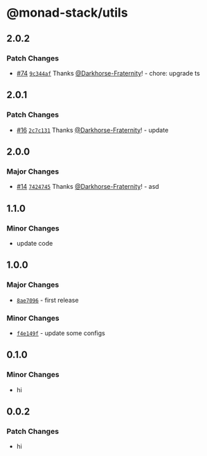 # @monad-stack/utils

## 2.0.2

### Patch Changes

- [#74](https://github.com/Darkhorse-Fraternity/monad-stack/pull/74) [`9c344af`](https://github.com/Darkhorse-Fraternity/monad-stack/commit/9c344af8bfc03206061cd9165770314a23cbed43) Thanks [@Darkhorse-Fraternity](https://github.com/Darkhorse-Fraternity)! - chore: upgrade ts

## 2.0.1

### Patch Changes

- [#16](https://github.com/Darkhorse-Fraternity/monad-stack/pull/16) [`2c7c131`](https://github.com/Darkhorse-Fraternity/monad-stack/commit/2c7c131f88a141e06a8372b341d9aa1c44e7e7a4) Thanks [@Darkhorse-Fraternity](https://github.com/Darkhorse-Fraternity)! - update

## 2.0.0

### Major Changes

- [#14](https://github.com/Darkhorse-Fraternity/monad-stack/pull/14) [`7424745`](https://github.com/Darkhorse-Fraternity/monad-stack/commit/7424745455ec685c37eac44382e1fadefeeb4784) Thanks [@Darkhorse-Fraternity](https://github.com/Darkhorse-Fraternity)! - asd

## 1.1.0

### Minor Changes

- update code

## 1.0.0

### Major Changes

- [`8ae7096`](https://github.com/Darkhorse-Fraternity/monad-stack/commit/8ae7096e56ed0ce5f119e7df3d746d26ac144e65) - first release

### Minor Changes

- [`f4e149f`](https://github.com/Darkhorse-Fraternity/monad-stack/commit/f4e149f68854e67199679a9faddab8c373265651) - update some configs

## 0.1.0

### Minor Changes

- hi

## 0.0.2

### Patch Changes

- hi
